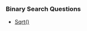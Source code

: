### Binary Search Questions


- [Sqrt()](https://github.com/anandhu720/Leetcode-Solutions/tree/main/69-sqrtx)
